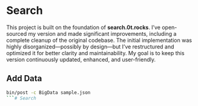 # Search

This project is built on the foundation of **search.0t.rocks**. I’ve open-sourced my version and made significant improvements, including a complete cleanup of the original codebase. The initial implementation was highly disorganized—possibly by design—but I’ve restructured and optimized it for better clarity and maintainability. My goal is to keep this version continuously updated, enhanced, and user-friendly.


## Add Data
```bash
bin/post -c BigData sample.json
```# Search
